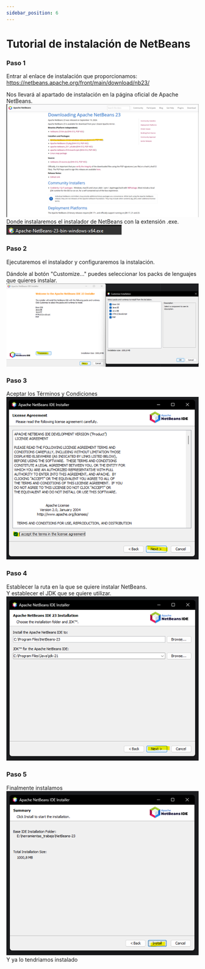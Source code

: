 ```yaml
---
sidebar_position: 6
---
```


# Tutorial de instalación de NetBeans

### Paso 1

Entrar al enlace de instalación que proporcionamos:  
https://netbeans.apache.org/front/main/download/nb23/

Nos llevará al apartado de instalación en la página oficial de Apache NetBeans.  
![web_instalacion_lnetbeans](img/tutorial_1.png)
Donde instalaremos el instalador de NetBeans con la extensión .exe.  
![netbeans.exe](img/tutorial_2.png)

### Paso 2

Ejecutaremos el instalador y configuraremos la instalación.

Dándole al botón "Customize..." puedes seleccionar los packs de lenguajes que quieres instalar.
![customize_netbeans](img/tutorial_3.png)

### Paso 3

Aceptar los Términos y Condiciones  
![terms_&_conds](img/tutorial_4.png)

### Paso 4

Establecer la ruta en la que se quiere instalar NetBeans.  
Y establecer el JDK que se quiere utilizar.  
![paths](img/tutorial_5.png)

### Paso 5

Finalmente instalamos  
![paths](img/tutorial_6.png)  
Y ya lo tendriamos instalado

